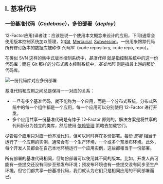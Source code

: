 ## I. 基准代码
### 一份基准代码（*Codebase*），多份部署（*deploy*）

12-Factor应用(译者注：应该是说一个使用本文概念来设计的应用，下同)通常会使用版本控制系统加以管理，如[Git](https://git-scm.com/), [Mercurial](https://www.mercurial-scm.org/), [Subversion](https://subversion.apache.org/)。一份用来跟踪代码所有修订版本的数据库被称作 *代码库*（code repository, code repo, repo）。

在类似 SVN 这样的集中式版本控制系统中，*基准代码* 就是指控制系统中的这一份代码库；而在 Git 那样的分布式版本控制系统中，*基准代码* 则是指最上游的那份代码库。

![一份代码库对应多份部署](/images/codebase-deploys.png)

基准代码和应用之间总是保持一一对应的关系：

* 一旦有多个基准代码，就不能称为一个应用，而是一个分布式系统。分布式系统中的每一个组件都是一个应用，每一个应用可以分别使用 12-Factor 进行开发。
* 多个应用共享一份基准代码是有悖于 12-Factor 原则的。解决方案是将共享的代码拆分为独立的类库，然后使用 [依赖管理](./dependencies) 策略去加载它们。

尽管每个应用只对应一份基准代码，但可以同时存在多份部署。每份 *部署* 相当于运行了一个应用的实例。通常会有一个生产环境，一个或多个预发布环境。此外，每个开发人员都会在自己本地环境运行一个应用实例，这些都相当于一份部署。

所有部署的基准代码相同，但每份部署可以使用其不同的版本。比如，开发人员可能有一些提交还没有同步至预发布环境；预发布环境也有一些提交没有同步至生产环境。但它们都共享一份基准代码，我们就认为它们只是相同应用的不同部署而已。
